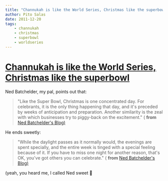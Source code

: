 ```yaml
---
title: "Channukah is like the World Series, Christmas like the superbowl"
author: Pito Salas
date: 2011-12-20
tags:
    - channukah
    - christmas
    - superbowl
    - worldseries
---
```

# [Channukah is like the World Series, Christmas like the superbowl](None)




Ned Batchelder, my pal, points out that:

> "Like the Super Bowl, Christmas is one concentrated day. For celebrants, it
> is the only thing happening that day, and it's preceded by weeks of
> anticipation and preparation. Another similarity is the zeal with which
> businesses try to piggy-back on the excitement." ( **from** [Ned
> Batchelder's
> Blog)](<http://nedbatchelder.com/blog/201112/happy_hanukkah.html>)

He ends sweetly:

> "While the daylight passes as it normally would, the evenings are spent
> specially, and the entire week is tinged with a special feeling because of
> it. If you have to miss one night for another reason, that's OK, you've got
> others you can celebrate." ( **from** [Ned Batchelder's
> Blog)](<http://nedbatchelder.com/blog/201112/happy_hanukkah.html>)

(yeah, you heard me, I called Ned sweet 🙂


